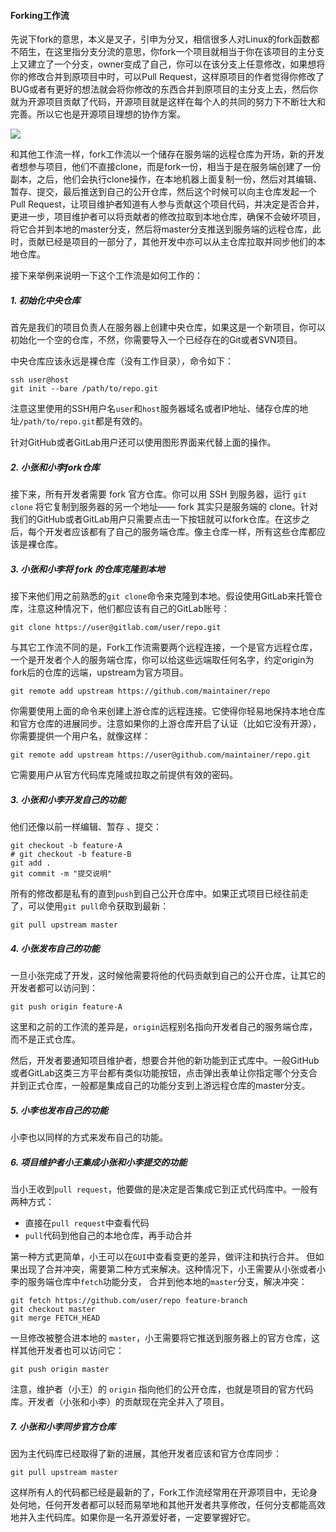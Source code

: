 #### Forking工作流

先说下fork的意思，本义是叉子，引申为分叉，相信很多人对Linux的fork函数都不陌生，在这里指分支分流的意思，你fork一个项目就相当于你在该项目的主分支上又建立了一个分支，owner变成了自己，你可以在该分支上任意修改，如果想将你的修改合并到原项目中时，可以Pull Request，这样原项目的作者觉得你修改了BUG或者有更好的想法就会将你修改的东西合并到原项目的主分支上去，然后你就为开源项目贡献了代码，开源项目就是这样在每个人的共同的努力下不断壮大和完善。所以它也是开源项目理想的协作方案。

![](https://ws4.sinaimg.cn/large/006tNc79ly1fjnqjexo23j30fp09vt94.jpg)

和其他工作流一样，fork工作流以一个储存在服务端的远程仓库为开场，新的开发者想参与项目，他们不直接clone，而是fork一份，相当于是在服务端创建了一份副本，之后，他们会执行clone操作，在本地机器上面复制一份，然后对其编辑、暂存、提交，最后推送到自己的公开仓库，然后这个时候可以向主仓库发起一个Pull Request，让项目维护者知道有人参与贡献这个项目代码，并决定是否合并，更进一步，项目维护者可以将贡献者的修改拉取到本地仓库，确保不会破坏项目，将它合并到本地的master分支，然后将master分支推送到服务端的远程仓库，此时，贡献已经是项目的一部分了，其他开发中亦可以从主仓库拉取并同步他们的本地仓库。

接下来举例来说明一下这个工作流是如何工作的：

##### 1. 初始化中央仓库

首先是我们的项目负责人在服务器上创建中央仓库，如果这是一个新项目，你可以初始化一个空的仓库，不然，你需要导入一个已经存在的Git或者SVN项目。

中央仓库应该永远是裸仓库（没有工作目录），命令如下：

```
ssh user@host
git init --bare /path/to/repo.git
```

注意这里使用的SSH用户名`user`和`host`服务器域名或者IP地址、储存仓库的地址`/path/to/repo.git`都是有效的。

针对GitHub或者GitLab用户还可以使用图形界面来代替上面的操作。

##### 2. 小张和小李fork仓库

接下来，所有开发者需要 fork 官方仓库。你可以用 SSH 到服务器，运行 `git clone` 将它复制到服务器的另一个地址—— fork 其实只是服务端的 clone。针对我们的GitHub或者GitLab用户只需要点击一下按钮就可以fork仓库。在这步之后，每个开发者应该都有了自己的服务端仓库。像主仓库一样，所有这些仓库都应该是裸仓库。

##### 3. 小张和小李将 fork 的仓库克隆到本地

接下来他们用之前熟悉的`git clone`命令来克隆到本地。假设使用GitLab来托管仓库，注意这种情况下，他们都应该有自己的GitLab账号：

```
git clone https://user@gitlab.com/user/repo.git
```

与其它工作流不同的是，Fork工作流需要两个远程连接，一个是官方远程仓库，一个是开发者个人的服务端仓库，你可以给这些远端取任何名字，约定origin为fork后的仓库的远端，upstream为官方项目。

```
git remote add upstream https://github.com/maintainer/repo
```

你需要使用上面的命令来创建上游仓库的远程连接。它使得你轻易地保持本地仓库和官方仓库的进展同步。注意如果你的上游仓库开启了认证（比如它没有开源），你需要提供一个用户名，就像这样：

```
git remote add upstream https://user@github.com/maintainer/repo.git
```

它需要用户从官方代码库克隆或拉取之前提供有效的密码。

##### 3. 小张和小李开发自己的功能

他们还像以前一样编辑、暂存 、提交：

```
git checkout -b feature-A
# git checkout -b feature-B
git add .
git commit -m "提交说明"
```

所有的修改都是私有的直到`push`到自己公开仓库中。如果正式项目已经往前走了，可以使用`git pull`命令获取到最新：

```
git pull upstream master
```

##### 4. 小张发布自己的功能

一旦小张完成了开发，这时候他需要将他的代码贡献到自己的公开仓库，让其它的开发者都可以访问到：

```
git push origin feature-A
```

这里和之前的工作流的差异是，`origin`远程别名指向开发者自己的服务端仓库，而不是正式仓库。

然后，开发者要通知项目维护者，想要合并他的新功能到正式库中。一般GitHub或者GitLab这类三方平台都有类似功能按钮，点击弹出表单让你指定哪个分支合并到正式仓库，一般都是集成自己的功能分支到上游远程仓库的master分支。

##### 5. 小李也发布自己的功能

小李也以同样的方式来发布自己的功能。

##### 6. 项目维护者小王集成小张和小李提交的功能

当小王收到`pull request`，他要做的是决定是否集成它到正式代码库中。一般有两种方式：

- 直接在`pull request`中查看代码
- `pull`代码到他自己的本地仓库，再手动合并

第一种方式更简单，小王可以在`GUI`中查看变更的差异，做评注和执行合并。 但如果出现了合并冲突，需要第二种方式来解决。这种情况下，小王需要从小张或者小李的服务端仓库中`fetch`功能分支， 合并到他本地的`master`分支，解决冲突：

```
git fetch https://github.com/user/repo feature-branch
git checkout master
git merge FETCH_HEAD
```

一旦修改被整合进本地的 `master`，小王需要将它推送到服务器上的官方仓库，这样其他开发者也可以访问它：

```
git push origin master
```

注意，维护者（小王）的 `origin` 指向他们的公开仓库，也就是项目的官方代码库。开发者（小张和小李）的贡献现在完全并入了项目。

##### 7. 小张和小李同步官方仓库

因为主代码库已经取得了新的进展，其他开发者应该和官方仓库同步：

```
git pull upstream master
```

这样所有人的代码都已经是最新的了，Fork工作流经常用在开源项目中，无论身处何地，任何开发者都可以轻而易举地和其他开发者共享修改，任何分支都能高效地并入主代码库。如果你是一名开源爱好者，一定要掌握好它。
